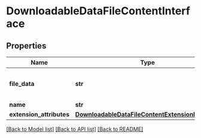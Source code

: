 # DownloadableDataFileContentInterface

## Properties
Name | Type | Description | Notes
------------ | ------------- | ------------- | -------------
**file_data** | **str** | Data (base64 encoded content) | 
**name** | **str** | File name | 
**extension_attributes** | [**DownloadableDataFileContentExtensionInterface**](DownloadableDataFileContentExtensionInterface.md) |  | [optional] 

[[Back to Model list]](../README.md#documentation-for-models) [[Back to API list]](../README.md#documentation-for-api-endpoints) [[Back to README]](../README.md)


